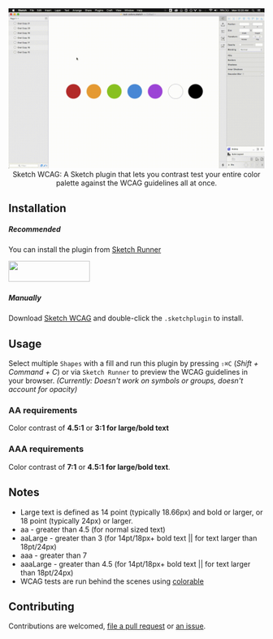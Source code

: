 <div align="center">
  <img alt="sketch-wcag" src="/clip.gif" />
</div>

<div align="center">
  Sketch WCAG: A Sketch plugin that lets you contrast test your entire color palette against the WCAG guidelines all at once.
</div>

## Installation

##### Recommended

You can install the plugin from [Sketch Runner](http://sketchrunner.com)

<a href="http://bit.ly/SketchRunnerWebsite">
  <img width="160" height="41" src="http://bit.ly/RunnerBadgeBlue">
</a>

##### Manually

Download [Sketch WCAG](https://github.com/bryanberger/sketch-wcag/releases/latest) and double-click the `.sketchplugin` to install.

## Usage

Select multiple `Shapes` with a fill and run this plugin by pressing `⇧⌘C` (*Shift + Command + C*) or via `Sketch Runner` to preview the WCAG guidelines in your browser. _(Currently: Doesn't work on symbols or groups, doesn't account for opacity)_

### AA requirements

Color contrast of **4.5:1** or **3:1 for large/bold text**

### AAA requirements

Color contrast of **7:1** or **4.5:1 for large/bold text**.

## Notes

- Large text is defined as 14 point (typically 18.66px) and bold or larger, or 18 point (typically 24px) or larger.
- aa - greater than 4.5 (for normal sized text)
- aaLarge - greater than 3 (for 14pt/18px+ bold text || for text larger than 18pt/24px)
- aaa - greater than 7
- aaaLarge - greater than 4.5 (for 14pt/18px+ bold text || for text larger than 18pt/24px)
- WCAG tests are run behind the scenes using [colorable](https://github.com/jxnblk/colorable)


## Contributing

Contributions are welcomed, [file a pull request](https://github.com/bryanberger/sketch-wcag/pulls) or [an issue](https://github.com/bryanberger/sketch-wcag/issues).
